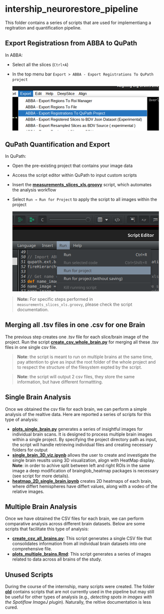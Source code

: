 # intership_neurorestore_pipeline

This folder contains a series of scripts that are used for implementiang a regitration and quantification pipeline.


## Export Registratiosn from ABBA to QuPath
In ABBA:
- Select all the slices (`Ctrl+A`)
- In the top menu bar `Export > ABBA - Export Registrations To QuPath project`

    ![...](assets/images/abba_export.png)

## QuPath Quantification and Export
In QuPath:
- Open the pre-existing project that contains your image data
- Access the script editor within QuPath to input custom scripts
- Insert the **[measurements_slices_xls.groovy](QuPath_scripts/measurements_slices_xls.groovy)** script, which automates the analysis workflow
- Select `Run → Run for Project` to apply the script to all images within the project

    ![...](assets/images/qupath_quantification_script.png)

> **Note:** For specific steps performed in `measurements_slices_xls.groovy`, please check the script documentation.

## Merging all .tsv files in one .csv for one Brain
The previous step creates one .tsv file for each slice/brain image of the project. 
Run the script **[create_csv_whole_brain.py](create_csv_whole_brain.py)** for merging all these .tsv files in one single csv file.

>**Note**: the script is meant to run on multiple brains at the same time, pay attention to give as input the root folder of the whole project and to respect the structure of the filesystem expted by the script.

>**Note**: the script will output 2 csv files, they store the same information, but have different formattting.

## Single Brain Analysis
Once we obtained the csv file for each brain, we can perform a simple analysis of the realtive data.
Here are reported a series of scripts for this type of analysis:
- **[plots_single_brain.py](single_brain_analysis/plots_single_brain.py)** generates a series of insightful images for individual brain scans. It is designed to process multiple brain images within a single project. By specifying the project directory path as input, the script will handle retrieving individual files and creating necessary folders for output
- **[single_brain_3D_viz.ipynb](single_brain_analysis/single_brain_3D_viz.ipynb)** allows the user to create and investigate the single brain reuslts using 3D visualization, alogn with HeatMap display. **Note**: in order to achive split between left and right ROIs in the same image a deep modification of brainglob_heatmap packages is necessary (see script for more details).
- **[heatmap_2D_single_brain.ipynb](single_brain_analysis/heatmap_2D_single_brain.ipynb)** creates 2D heatmaps of each brain, where differt hemispheres have differt values, along with a vodeo of the relative images.

## Multiple Brain Analysis
Once we have obtained the CSV files for each brain, we can perform comparative analysis across different brain datasets. Below are some scripts that facilitate this type of analysis:

- **[create_csv_all_brains.py](mutiple_brain_analysis/create_csv_all_brains.py)**: This script generates a single CSV file that consolidates information from all individual brain datasets into one comprehensive file.
- **[plots_multiple_brains.Rmd](mutiple_brain_analysis/plots_multiple_brains.Rmd)**: This script generates a series of images related to data across all brains of the study.

## Unused Scripts
During the course of the internship, many scripts were created. The folder **[old](old/)** contains scripts that are not currently used in the pipeline but may still be useful for other types of analysis (e.g., _detecting spots in images with the Spotiflow ImageJ plugin_). Naturally, the reltive documentation is less cured.








